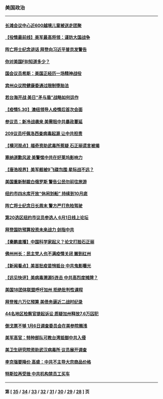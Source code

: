 ### 美国政治
---
#### [长滩会议中心近600越境儿童被送走团聚](../../pages/ncid1078159/n12986876.md) 
#### [【役情最前线】美军最高将领：谨防大国战争](../../pages/ncid1078159/n12986959.md) 
#### [阵亡将士纪念讲话 拜登向习近平普京发警告](../../pages/ncid1078159/n12986514.md) 
#### [你对美国FBI知道多少？](../../pages/ncid1078159/n12986576.md) 
#### [国会议员希斯：美国正经历一场精神战役](../../pages/ncid1078159/n12986220.md) 
#### [宾州众议院健康委通过限制堕胎法](../../pages/ncid1078159/n12986196.md) 
#### [若台海开战 美日“矛与盾”战略如何运作](../../pages/ncid1078159/n12973336.md) 
#### [【疫情5.30】澳纽领导人疫情后首次会面](../../pages/ncid1078159/n12985682.md) 
#### [参议员：新冷战袭来 美需阻中共暴政蔓延](../../pages/ncid1078159/n12975757.md) 
#### [209议员吁佩洛西查病毒起源 让中共担责](../../pages/ncid1078159/n12985261.md) 
#### [【横河观点】福奇资助武毒所惹疑 石正丽谎言被揭](../../pages/ncid1078159/n12985165.md) 
#### [塞纳道歉风波 美警惕中共在好莱坞影响力](../../pages/ncid1078159/n12985018.md) 
#### [【唐浩视界】美军舰被9飞碟包围 星际战不远？](../../pages/ncid1078159/n12984533.md) 
#### [美国重新制裁白俄罗斯 警告公民勿前往旅游](../../pages/ncid1078159/n12984299.md) 
#### [纽约市四水库开放“休闲划船” 持续到10月底](../../pages/ncid1078159/n12983902.md) 
#### [阵亡将士纪念日长周末 警方严打危险驾驶](../../pages/ncid1078159/n12983905.md) 
#### [第20选区纽约市议员参选人 6月1日线上论坛](../../pages/ncid1078159/n12983886.md) 
#### [拜登国防预算投资未来战力 剑指中共](../../pages/ncid1078159/n12983991.md) 
#### [【秦鹏直播】中国科学家起义？论文打脸石正丽](../../pages/ncid1078159/n12983334.md) 
#### [佛州州长：民主党人也不满疫情关闭 搬到红州](../../pages/ncid1078159/n12983579.md) 
#### [【新闻看点】美首批疫苗悄抵台 中共鬼影曝光](../../pages/ncid1078159/n12983290.md) 
#### [【远见快评】美病毒溯源5连击 中共高烈度摊牌？](../../pages/ncid1078159/n12983316.md) 
#### [美国18团体联盟呼吁加州 拒绝批判性课程](../../pages/ncid1078159/n12983422.md) 
#### [拜登推六万亿预算 美债务逼近二战时纪录](../../pages/ncid1078159/n12983265.md) 
#### [44名地区检察官提起诉讼 质疑加州释放7.6万囚犯](../../pages/ncid1078159/n12983252.md) 
#### [倒戈票不够 1月6日调查委员会在美参院搁浅](../../pages/ncid1078159/n12983104.md) 
#### [美军高官：特种部队可教台湾抵御中共入侵](../../pages/ncid1078159/n12983031.md) 
#### [美卫生研究院资助武汉病毒所 议员展开调查](../../pages/ncid1078159/n12982752.md) 
#### [李克强要降价 高盛：中共不主导大宗商品价格](../../pages/ncid1078159/n12982734.md) 
#### [特斯拉再受挫 中共机构禁员工买车](../../pages/ncid1078159/n12982755.md) 

---
#### 第 [ [35](./35.md) / [34](./34.md) / [33](./33.md) / [32](./32.md) / [31](./31.md) / [30](./30.md) / [29](./29.md) / [28](./28.md) ] 页
